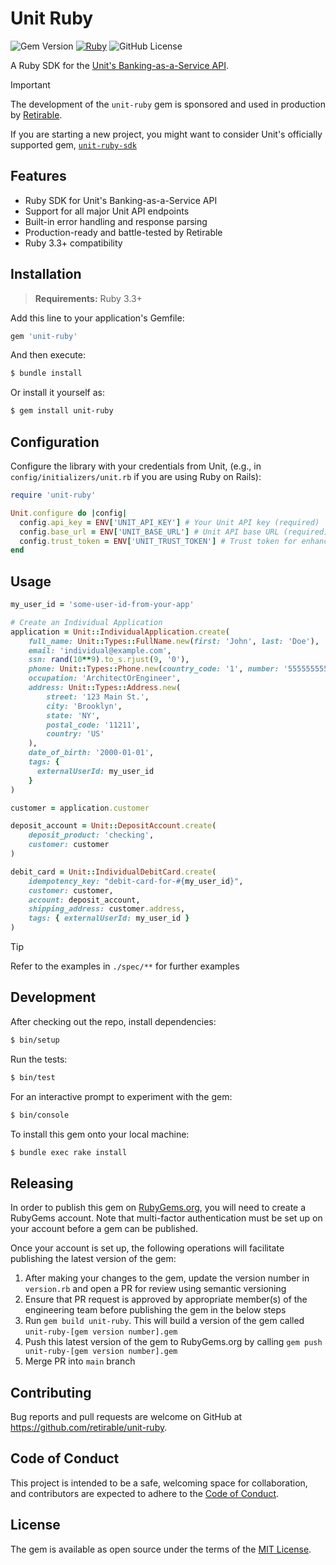 # Unit Ruby

![Gem Version](https://img.shields.io/gem/v/unit-ruby)
[![Ruby](https://github.com/retirable/unit-ruby/actions/workflows/ci.yml/badge.svg?branch=main)](https://github.com/retirable/unit-ruby/actions/workflows/ci.yml)
![GitHub License](https://img.shields.io/github/license/retirable/unit-ruby)

A Ruby SDK for the [Unit's Banking-as-a-Service API](https://docs.unit.co/).

> [!IMPORTANT]
>
> The development of the `unit-ruby` gem is sponsored and used in production by [Retirable](https://retirable).
>
> If you are starting a new project, you might want to consider Unit's officially supported gem, [`unit-ruby-sdk`](https://github.com/unit-finance/unit-ruby-sdk)

## Features

- Ruby SDK for Unit's Banking-as-a-Service API
- Support for all major Unit API endpoints
- Built-in error handling and response parsing
- Production-ready and battle-tested by Retirable
- Ruby 3.3+ compatibility

## Installation

> **Requirements:** Ruby 3.3+

Add this line to your application's Gemfile:

```ruby
gem 'unit-ruby'
```

And then execute:

```bash
$ bundle install
```

Or install it yourself as:

```bash
$ gem install unit-ruby
```

## Configuration

Configure the library with your credentials from Unit, (e.g., in `config/initializers/unit.rb` if you are using Ruby on Rails):

```ruby
require 'unit-ruby'

Unit.configure do |config|
  config.api_key = ENV['UNIT_API_KEY'] # Your Unit API key (required)
  config.base_url = ENV['UNIT_BASE_URL'] # Unit API base URL (required)
  config.trust_token = ENV['UNIT_TRUST_TOKEN'] # Trust token for enhanced security (optional, requires additional configuration from Unit's support team)
end
```

## Usage

```Ruby
my_user_id = 'some-user-id-from-your-app'

# Create an Individual Application
application = Unit::IndividualApplication.create(
    full_name: Unit::Types::FullName.new(first: 'John', last: 'Doe'),
    email: 'individual@example.com',
    ssn: rand(10**9).to_s.rjust(9, '0'),
    phone: Unit::Types::Phone.new(country_code: '1', number: '5555555555'),
    occupation: 'ArchitectOrEngineer',
    address: Unit::Types::Address.new(
        street: '123 Main St.',
        city: 'Brooklyn',
        state: 'NY',
        postal_code: '11211',
        country: 'US'
    ),
    date_of_birth: '2000-01-01',
    tags: {
      externalUserId: my_user_id
    }
)

customer = application.customer

deposit_account = Unit::DepositAccount.create(
    deposit_product: 'checking',
    customer: customer
)

debit_card = Unit::IndividualDebitCard.create(
    idempotency_key: "debit-card-for-#{my_user_id}",
    customer: customer,
    account: deposit_account,
    shipping_address: customer.address,
    tags: { externalUserId: my_user_id }
)
```

> [!TIP]
>
> Refer to the examples in `./spec/**` for further examples

## Development

After checking out the repo, install dependencies:

```bash
$ bin/setup
```

Run the tests:

```bash
$ bin/test
```

For an interactive prompt to experiment with the gem:

```bash
$ bin/console
```

To install this gem onto your local machine:

```bash
$ bundle exec rake install
```

## Releasing

In order to publish this gem on [RubyGems.org](https://rubygems.org/), you will need to create a RubyGems account. Note that multi-factor authentication must be set up on your account before a gem can be published.

Once your account is set up, the following operations will facilitate publishing the latest version of the gem:

1. After making your changes to the gem, update the version number in `version.rb` and open a PR for review using semantic versioning
2. Ensure that PR request is approved by appropriate member(s) of the engineering team before publishing the gem in the below steps
3. Run `gem build unit-ruby`. This will build a version of the gem called `unit-ruby-[gem version number].gem`
4. Push this latest version of the gem to RubyGems.org by calling `gem push unit-ruby-[gem version number].gem`
5. Merge PR into `main` branch

## Contributing

Bug reports and pull requests are welcome on GitHub at https://github.com/retirable/unit-ruby.

## Code of Conduct

This project is intended to be a safe, welcoming space for collaboration, and contributors are expected to adhere to the [Code of Conduct](https://github.com/retirable/unit-ruby/blob/main/CODE_OF_CONDUCT.md).

## License

The gem is available as open source under the terms of the [MIT License](https://opensource.org/licenses/MIT).
